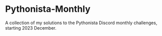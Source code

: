 # Pythonista-Monthly

A collection of my solutions to the Pythonista Discord monthly challenges, starting 2023 December.
